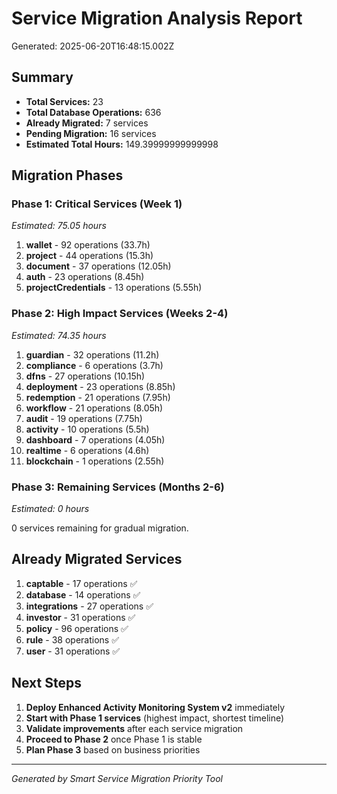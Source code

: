 # Service Migration Analysis Report

Generated: 2025-06-20T16:48:15.002Z

## Summary

- **Total Services:** 23
- **Total Database Operations:** 636
- **Already Migrated:** 7 services
- **Pending Migration:** 16 services
- **Estimated Total Hours:** 149.39999999999998

## Migration Phases

### Phase 1: Critical Services (Week 1)
*Estimated: 75.05 hours*

1. **wallet** - 92 operations (33.7h)
2. **project** - 44 operations (15.3h)
3. **document** - 37 operations (12.05h)
4. **auth** - 23 operations (8.45h)
5. **projectCredentials** - 13 operations (5.55h)

### Phase 2: High Impact Services (Weeks 2-4)  
*Estimated: 74.35 hours*

1. **guardian** - 32 operations (11.2h)
2. **compliance** - 6 operations (3.7h)
3. **dfns** - 27 operations (10.15h)
4. **deployment** - 23 operations (8.85h)
5. **redemption** - 21 operations (7.95h)
6. **workflow** - 21 operations (8.05h)
7. **audit** - 19 operations (7.75h)
8. **activity** - 10 operations (5.5h)
9. **dashboard** - 7 operations (4.05h)
10. **realtime** - 6 operations (4.6h)
11. **blockchain** - 1 operations (2.55h)

### Phase 3: Remaining Services (Months 2-6)
*Estimated: 0 hours*

0 services remaining for gradual migration.


## Already Migrated Services

1. **captable** - 17 operations ✅
2. **database** - 14 operations ✅
3. **integrations** - 27 operations ✅
4. **investor** - 31 operations ✅
5. **policy** - 96 operations ✅
6. **rule** - 38 operations ✅
7. **user** - 31 operations ✅


## Next Steps

1. **Deploy Enhanced Activity Monitoring System v2** immediately
2. **Start with Phase 1 services** (highest impact, shortest timeline)
3. **Validate improvements** after each service migration
4. **Proceed to Phase 2** once Phase 1 is stable
5. **Plan Phase 3** based on business priorities

---
*Generated by Smart Service Migration Priority Tool*
